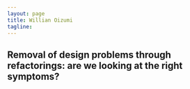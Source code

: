 ```yaml
---
layout: page
title: Willian Oizumi
tagline:
---
```


## Removal of design problems through refactorings: are we looking at the right symptoms?